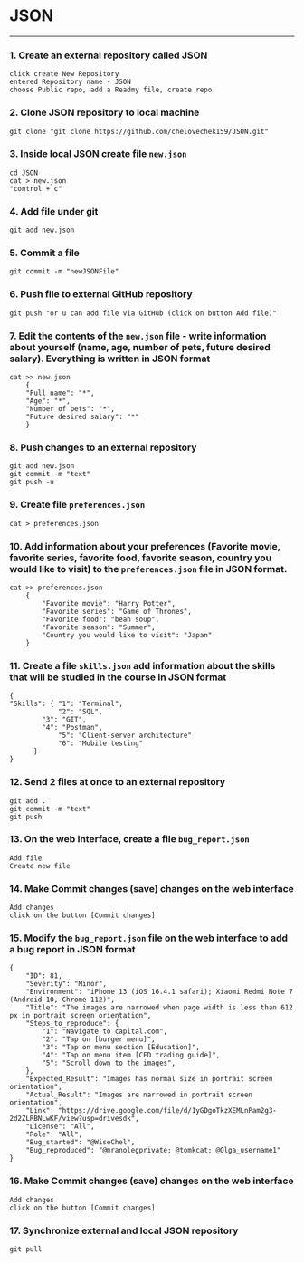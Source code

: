 # JSON
___

### 1. Create an external repository called JSON

    click create New Repository
    entered Repository name - JSON
    choose Public repo, add a Readmy file, create repo.
 
### 2. Clone JSON repository to local machine
    
    git clone "git clone https://github.com/chelovechek159/JSON.git"

### 3. Inside local JSON create file `new.json`
    cd JSON 
    cat > new.json
    "control + c"

### 4. Add file under git
    git add new.json

### 5. Commit a file
    git commit -m "newJSONFile"

### 6. Push file to external GitHub repository
    git push "or u can add file via GitHub (click on button Add file)"

### 7. Edit the contents of the `new.json` file - write information about yourself (name, age, number of pets, future desired salary). Everything is written in JSON format
    cat >> new.json 
        {
        "Full name": "*",
        "Age": "*",
        "Number of pets": "*",
        "Future desired salary": "*"
        }
 
### 8. Push changes to an external repository
    git add new.json
    git commit -m "text"
    git push -u

### 9. Create file `preferences.json`
 
    cat > preferences.json

### 10. Add information about your preferences (Favorite movie, favorite series, favorite food, favorite season, country you would like to visit) to the `preferences.json` file in JSON format.
    cat >> preferences.json
        {
            "Favorite movie": "Harry Potter",
            "Favorite series": "Game of Thrones",
            "Favorite food": "bean soup",
            "Favorite season": "Summer",
            "Country you would like to visit": "Japan"
        }

### 11. Create a file `skills.json` add information about the skills that will be studied in the course in JSON format
	{
    "Skills": { "1": "Terminal", 
	     	    "2": "SQL",  
		    "3": "GIT",
    	    "4": "Postman",
	            "5": "Client-server architecture"
	            "6": "Mobile testing"
		  }
	}
 
### 12. Send 2 files at once to an external repository
    git add .
    git commit -m "text"
    git push

### 13. On the web interface, create a file `bug_report.json`
    Add file
    Create new file
### 14. Make Commit changes (save) changes on the web interface
    Add changes
    click on the button [Commit changes]
### 15. Modify the `bug_report.json` file on the web interface to add a bug report in JSON format
    {
        "ID": 81,
        "Severity": "Minor",
        "Environment": "iPhone 13 (iOS 16.4.1 safari); Xiaomi Redmi Note 7 (Android 10, Chrome 112)",
        "Title": "The images are narrowed when page width is less than 612 px in portrait screen orientation",
        "Steps_to_reproduce": {
            "1": "Navigate to capital.com",
            "2": "Tap on [burger menu]",
            "3": "Tap on menu section [Education]",
            "4": "Tap on menu item [CFD trading guide]",
            "5": "Scroll down to the images",
        },
        "Expected_Result": "Images has normal size in portrait screen orientation",
        "Actual_Result": "Images are narrowed in portrait screen orientation",
        "Link": "https://drive.google.com/file/d/1yGDgoTkzXEMLnPam2g3-2d2ZLRBNLwKF/view?usp=drivesdk",
        "License": "All",
        "Role": "All",
        "Bug_started": "@WiseChel",
        "Bug_reproduced": "@mranolegprivate; @tomkcat; @Olga_username1"
    }

### 16. Make Commit changes (save) changes on the web interface
    Add changes
    click on the button [Commit changes]

### 17. Synchronize external and local JSON repository 
    git pull

